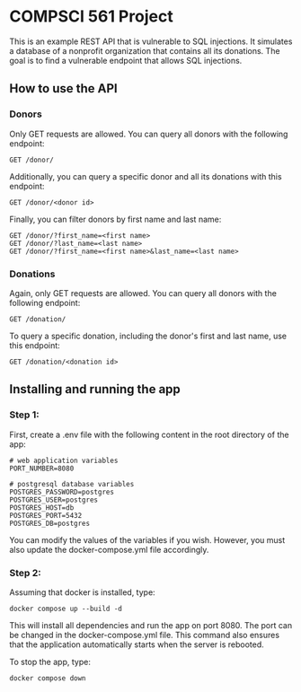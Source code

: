 # COMPSCI 561 Project

This is an example REST API that is vulnerable to SQL injections.
It simulates a database of a nonprofit organization that contains all its donations.
The goal is to find a vulnerable endpoint that allows SQL injections.

## How to use the API

### Donors

Only GET requests are allowed.
You can query all donors with the following endpoint:

    GET /donor/

Additionally, you can query a specific donor and all its donations with this endpoint:

    GET /donor/<donor id>

Finally, you can filter donors by first name and last name:

    GET /donor/?first_name=<first name>
    GET /donor/?last_name=<last name>
    GET /donor/?first_name=<first name>&last_name=<last name>

### Donations

Again, only GET requests are allowed.
You can query all donors with the following endpoint:

    GET /donation/

To query a specific donation, including the donor's first and last name, use this endpoint:

    GET /donation/<donation id>

## Installing and running the app

### Step 1:

First, create a .env file with the following content in the root directory of the app:

    # web application variables
    PORT_NUMBER=8080

    # postgresql database variables
    POSTGRES_PASSWORD=postgres
    POSTGRES_USER=postgres
    POSTGRES_HOST=db
    POSTGRES_PORT=5432
    POSTGRES_DB=postgres

You can modify the values of the variables if you wish. However, you must also update the docker-compose.yml file accordingly.

### Step 2:

Assuming that docker is installed, type:

    docker compose up --build -d

This will install all dependencies and run the app on port 8080.
The port can be changed in the docker-compose.yml file.
This command also ensures that the application automatically starts when the server is rebooted.

To stop the app, type:

    docker compose down